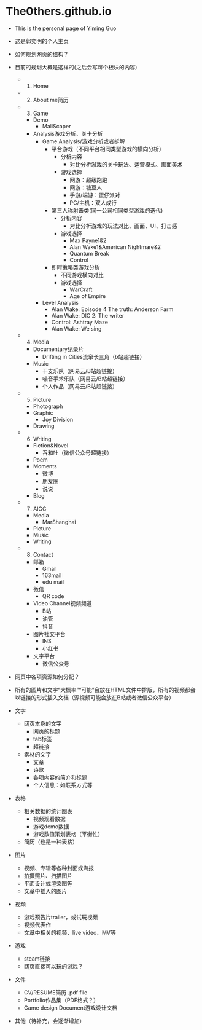 # The0thers.github.io
- This is the personal page of Yiming Guo
- 这是郭奕明的个人主页

- 如何规划网页的结构？
- 目前的规划大概是这样的(之后会写每个板块的内容)
  - 1. Home
  - 2. About me简历
  - 3. Game
    - Demo
        - MallScaper
    - Analysis游戏分析、关卡分析
        - Game Analysis/游戏分析或者拆解
            - 平台游戏（不同平台相同类型游戏的横向分析）
              - 分析内容
                - 对比分析游戏的关卡玩法、运营模式、画面美术
              - 游戏选择
                - 网游：超级跑跑
                - 网游：糖豆人
                - 手游/端游：蛋仔派对
                - PC/主机：双人成行
            - 第三人称射击类(同一公司相同类型游戏的迭代)
              - 分析内容
                - 对比分析游戏的玩法对比、画面、UI、打击感
              - 游戏选择
                - Max Payne1&2
                - Alan Wake1&American Nightmare&2
                - Quantum Break
                - Control
            - 即时策略类游戏分析
              - 不同游戏横向对比
              - 游戏选择
                - WarCraft
                - Age of Empire
        - Level Analysis
            - Alan Wake: Episode 4 The truth: Anderson Farm
            - Alan Wake: DlC 2: The writer
            - Control: Ashtray Maze
            - Alan Wake: We sing
  - 4. Media
    - Documentary纪录片
        - Drifting in Cities流窜长三角（b站超链接）
    - Music
        - 干支乐队（网易云/B站超链接）
        - 噪音手术乐队（网易云/B站超链接）
        - 个人作品（网易云/B站超链接）
  - 5. Picture
    - Photograph
    - Graphic
        - Joy Division
    - Drawing
  - 6. Writing
    - Fiction&Novel
      - 吞和吐（微信公众号超链接）
    - Poem
    - Moments
      - 微博
      - 朋友圈
      - 说说
    - Blog
  - 7. AIGC
    - Media
        - MarShanghai
    - Picture
    - Music
    - Writing
  - 8. Contact
    - 邮箱
      - Gmail
      - 163mail
      - edu mail
    - 微信
      - QR code
    - Video Channel视频频道
      - B站
      - 油管
      - 抖音
    - 图片社交平台
      - INS
      - 小红书
    - 文字平台
      - 微信公众号

- 网页中各项资源如何分配？
- 所有的图片和文字“大概率”“可能”会放在HTML文件中排版，所有的视频都会以链接的形式插入文档（源视频可能会放在B站或者微信公众平台）
- 文字
  - 网页本身的文字
    - 网页的标题
    - tab标签
    - 超链接
  - 素材的文字
    - 文章
    - 诗歌
    - 各项内容的简介和标题
    - 个人信息：如联系方式等
- 表格
  - 相关数据的统计图表
    - 视频观看数据
    - 游戏demo数据
    - 游戏数值策划表格（平衡性）
  - 简历（也是一种表格）
- 图片
  - 视频、专辑等各种封面或海报
  - 拍摄照片、扫描图片
  - 平面设计或渲染图等
  - 文章中插入的图片
- 视频
  - 游戏预告片trailer，或试玩视频
  - 视频代表作
  - 文章中相关的视频、live video、MV等
- 游戏
  - steam链接
  - 网页直接可以玩的游戏？
- 文件
  - CV/RESUME简历 .pdf file
  - Portfolio作品集（PDF格式？）
  - Game design Document游戏设计文档
- 其他（待补充，会逐渐增加）